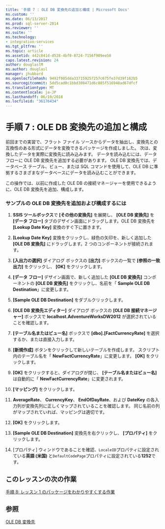 ```yaml
---
title: '手順 7 : OLE DB 変換先の追加と構成 | Microsoft Docs'
ms.custom: ''
ms.date: 06/13/2017
ms.prod: sql-server-2014
ms.reviewer: ''
ms.suite: ''
ms.technology:
- integration-services
ms.tgt_pltfrm: ''
ms.topic: article
ms.assetid: 442c841d-d528-4bf0-8724-7156f909ee50
caps.latest.revision: 24
author: douglaslM
ms.author: douglasl
manager: jhubbard
ms.openlocfilehash: 9492f985dda337159257257c675fe37d39f162b5
ms.sourcegitcommit: 5dd5cad0c1bbd308471d6c885f516948ad67dfcf
ms.translationtype: MT
ms.contentlocale: ja-JP
ms.lasthandoff: 06/19/2018
ms.locfileid: "36176434"
---
```

# <a name="step-7-adding-and-configuring-the-ole-db-destination"></a>手順 7 : OLE DB 変換先の追加と構成
  前回までの実習で、フラット ファイル ソースからデータを抽出し、変換先との互換性のある形式にデータを変換できるパッケージを作成しました。 次は、変換したデータを実際に変換先に読み込みます。 データを読み込むには、データ フローに OLE DB 変換先を追加する必要があります。 OLE DB 変換先では、データベース テーブル、ビュー、または SQL コマンドを使用して、OLE DB に準拠するさまざまなデータベースにデータを読み込むことができます。  
  
 この操作では、以前に作成した OLE DB の接続マネージャーを使用できるように、OLE DB 変換先を追加、構成します。  
  
### <a name="to-add-and-configure-the-sample-ole-db-destination"></a>サンプルの OLE DB 変換先を追加および構成するには  
  
1.  **SSIS ツールボックス**で **[その他の変換先]** を展開し、 **[OLE DB 変換先]** を **[データ フロー]** タブのデザイン画面にドラッグします。OLE DB 変換先を **[Lookup Date Key]** 変換のすぐ下に置きます。  
  
2.  **[Lookup Date Key]** 変換をクリックし、緑色の矢印を、新しく追加した **[OLE DB 変換先]** にドラッグします。2 つのコンポーネントが接続されます。  
  
3.  **[入出力の選択]** ダイアログ ボックスの **[出力]** ボックスの一覧で **[参照の一致出力]** をクリックし、 **[OK]** をクリックします。  
  
4.  **[データ フロー]** デザイン画面で、新しく追加した **[OLE DB 変換先]** コンポーネントの **[OLE DB 変換先]** をクリックし、名前を「 **Sample OLE DB Destination**」に変更します。  
  
5.  **[Sample OLE DB Destination]** をダブルクリックします。  
  
6.  **[OLE DB 変換先エディター]** ダイアログ ボックスの **[OLE DB 接続マネージャー]** ボックスで **localhost.AdventureWorksDW2012** が選択されていることを確認します。  
  
7.  **[テーブル名またはビュー名]** ボックスで **[dbo].[FactCurrencyRate]** を選択するか、または直接入力します。  
  
8.  **[新規作成]** ボタンをクリックして新しいテーブルを作成します。  スクリプト内のテーブル名を「 **NewFactCurrencyRate**」に変更します。  **[OK]** をクリックします。  
  
9. **[OK]** をクリックすると、ダイアログが閉じ、 **[テーブル名またはビュー名]** は自動的に「 **NewFactCurrencyRate**」に変更されます。  
  
10. **[マッピング]** をクリックします。  
  
11. **AverageRate**、 **CurrencyKey**、 **EndOfDayRate**、および **DateKey** の各入力列が変換先列に正しくマップされていることを確認します。 同じ名前の列がマップされていれば、マッピングは適切です。  
  
12. **[OK]** をクリックします。  
  
13. **[Sample OLE DB Destination]** 変換先を右クリックし、 **[プロパティ]** をクリックします。  
  
14. [プロパティ] ウィンドウであることを確認、`LocaleID`プロパティに設定されている**英語 (米国)** と`DefaultCodePage`プロパティに設定されている**1252**です。  
  
## <a name="next-task-in-lesson"></a>このレッスンの次の作業  
 [手順 8: レッスン 1 のパッケージをわかりやすくする作業](lesson-1-8-making-the-lesson-1-package-easier-to-understand.md)  
  
## <a name="see-also"></a>参照  
 [OLE DB 変換先](data-flow/ole-db-destination.md)  
  
  